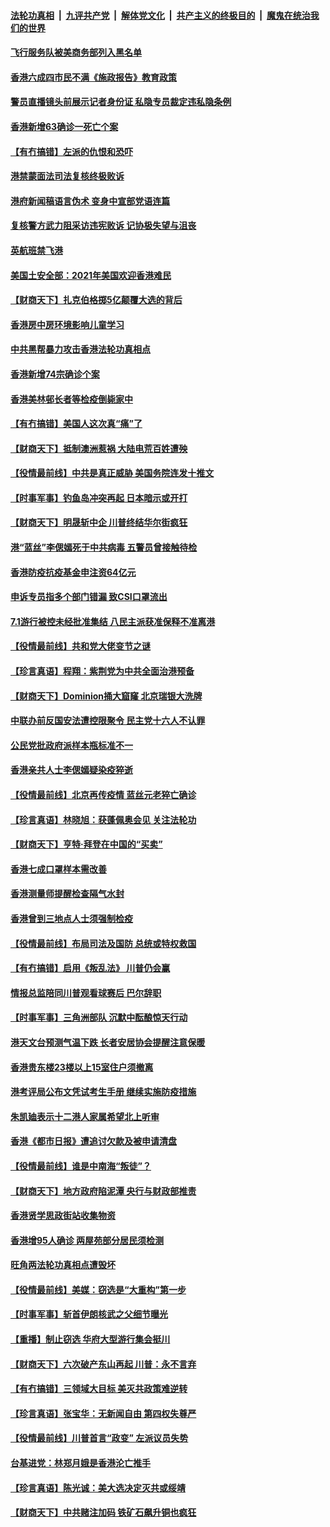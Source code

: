

####  [法轮功真相](../../../../basic/blob/master/README.md?t=12231003) &nbsp;|&nbsp; [九评共产党](../../../../9ping.md/blob/master/README.md?t=12231003) &nbsp;|&nbsp; [解体党文化](../../../../jtdwh.md/blob/master/README.md?t=12231003)  &nbsp;|&nbsp; [共产主义的终极目的](../../../../gczydzjmd.md/blob/master/README.md?t=12231003) &nbsp;|&nbsp; [魔鬼在统治我们的世界](../../../../mgztzwmdsj.md/blob/master/README.md?t=12231003) 

#### [飞行服务队被美商务部列入黑名单](../pages/nsc415/n12639022.md?t=12231003) 

#### [香港六成四市民不满《施政报告》教育政策](../pages/nsc415/n12639034.md?t=12231003) 

#### [警员直播镜头前展示记者身份证 私隐专员裁定违私隐条例](../pages/nsc415/n12639019.md?t=12231003) 

#### [香港新增63确诊一死亡个案](../pages/nsc415/n12638982.md?t=12231003) 

#### [【有冇搞错】左派的仇恨和恐吓](../pages/nsc415/n12637205.md?t=12231003) 

#### [港禁蒙面法司法复核终极败诉](../pages/nsc415/n12636825.md?t=12231003) 

#### [港府新闻稿语言伪术 变身中宣部党语连篇](../pages/nsc415/n12636806.md?t=12231003) 

#### [复核警方武力阻采访违宪败诉 记协极失望与沮丧](../pages/nsc415/n12636799.md?t=12231003) 

#### [英航班禁飞港](../pages/nsc415/n12636784.md?t=12231003) 

#### [美国土安全部：2021年美国欢迎香港难民](../pages/nsc415/n12636368.md?t=12231003) 

#### [【财商天下】扎克伯格掷5亿颠覆大选的背后](../pages/nsc415/n12636176.md?t=12231003) 

#### [香港房中房环境影响儿童学习](../pages/nsc415/n12634537.md?t=12231003) 

#### [中共黑帮暴力攻击香港法轮功真相点](../pages/nsc415/n12634448.md?t=12231003) 

#### [香港新增74宗确诊个案](../pages/nsc415/n12634518.md?t=12231003) 

#### [香港美林邨长者等检疫倒毙家中](../pages/nsc415/n12634472.md?t=12231003) 

#### [【有冇搞错】美国人这次真“痛”了](../pages/nsc415/n12631298.md?t=12231003) 

#### [【财商天下】抵制澳洲惹祸 大陆电荒百姓遭殃](../pages/nsc415/n12632149.md?t=12231003) 

#### [【役情最前线】中共是真正威胁 美国务院连发十推文](../pages/nsc415/n12630669.md?t=12231003) 

#### [【时事军事】钓鱼岛冲突再起 日本暗示或开打](../pages/nsc415/n12625486.md?t=12231003) 

#### [【财商天下】明晟斩中企 川普终结华尔街疯狂](../pages/nsc415/n12630577.md?t=12231003) 

#### [港“蓝丝”李偲嫣死于中共病毒 五警员曾接触待检](../pages/nsc415/n12628881.md?t=12231003) 

#### [香港防疫抗疫基金申注资64亿元](../pages/nsc415/n12628865.md?t=12231003) 

#### [申诉专员指多个部门错漏 致CSI口罩流出](../pages/nsc415/n12628854.md?t=12231003) 

#### [7.1游行被控未经批准集结 八民主派获准保释不准离港](../pages/nsc415/n12628837.md?t=12231003) 

#### [【役情最前线】共和党大佬变节之谜](../pages/nsc415/n12628179.md?t=12231003) 

#### [【珍言真语】程翔：紫荆党为中共全面治港预备](../pages/nsc415/n12627872.md?t=12231003) 

#### [【财商天下】Dominion捅大窟窿 北京瑞银大洗牌](../pages/nsc415/n12628103.md?t=12231003) 

#### [中联办前反国安法遭控限聚令 民主党十六人不认罪](../pages/nsc415/n12626085.md?t=12231003) 

#### [公民党批政府派样本瓶标准不一](../pages/nsc415/n12626066.md?t=12231003) 

#### [香港亲共人士李偲嫣疑染疫猝逝](../pages/nsc415/n12626044.md?t=12231003) 

#### [【役情最前线】北京再传疫情 蓝丝元老猝亡确诊](../pages/nsc415/n12625648.md?t=12231003) 

#### [【珍言真语】林晓旭：获蓬佩奥会见 关注法轮功](../pages/nsc415/n12624876.md?t=12231003) 

#### [【财商天下】亨特‧拜登在中国的“买卖”](../pages/nsc415/n12625460.md?t=12231003) 

#### [香港七成口罩样本需改善](../pages/nsc415/n12623556.md?t=12231003) 

#### [香港测量师提醒检查隔气水封](../pages/nsc415/n12623553.md?t=12231003) 

#### [香港曾到三地点人士须强制检疫](../pages/nsc415/n12623538.md?t=12231003) 

#### [【役情最前线】布局司法及国防 总统或特权救国](../pages/nsc415/n12622934.md?t=12231003) 

#### [【有冇搞错】启用《叛乱法》 川普仍会赢](../pages/nsc415/n12621437.md?t=12231003) 

#### [情报总监陪同川普观看球赛后 巴尔辞职](../pages/nsc415/n12621213.md?t=12231003) 

#### [【时事军事】三角洲部队 沉默中酝酿惊天行动](../pages/nsc415/n12620218.md?t=12231003) 

#### [港天文台预测气温下跌 长者安居协会提醒注意保暖](../pages/nsc415/n12620982.md?t=12231003) 

#### [香港贵东楼23楼以上15室住户须撤离](../pages/nsc415/n12620934.md?t=12231003) 

#### [港考评局公布文凭试考生手册 继续实施防疫措施](../pages/nsc415/n12620972.md?t=12231003) 

#### [朱凯廸表示十二港人家属希望北上听审](../pages/nsc415/n12620946.md?t=12231003) 

#### [香港《都市日报》遭追讨欠款及被申请清盘](../pages/nsc415/n12620911.md?t=12231003) 

#### [【役情最前线】谁是中南海“叛徒”？](../pages/nsc415/n12620526.md?t=12231003) 

#### [【财商天下】地方政府陷泥潭 央行与财政部推责](../pages/nsc415/n12620038.md?t=12231003) 

#### [香港贤学思政街站收集物资](../pages/nsc415/n12618216.md?t=12231003) 

#### [香港增95人确诊 两屋苑部分居民须检测](../pages/nsc415/n12618184.md?t=12231003) 

#### [旺角两法轮功真相点遭毁坏](../pages/nsc415/n12618090.md?t=12231003) 

#### [【役情最前线】美媒：窃选是“大重构”第一步](../pages/nsc415/n12617630.md?t=12231003) 

#### [【时事军事】斩首伊朗核武之父细节曝光](../pages/nsc415/n12613825.md?t=12231003) 

#### [【重播】制止窃选 华府大型游行集会挺川](../pages/nsc415/n12606951.md?t=12231003) 

#### [【财商天下】六次破产东山再起 川普：永不言弃](../pages/nsc415/n12615447.md?t=12231003) 

#### [【有冇搞错】三领域大目标 美灭共政策难逆转](../pages/nsc415/n12614166.md?t=12231003) 

#### [【珍言真语】张宝华：无新闻自由 第四权失尊严](../pages/nsc415/n12613616.md?t=12231003) 

#### [【役情最前线】川普首言“政变” 左派议员失势](../pages/nsc415/n12614089.md?t=12231003) 

#### [台基进党：林郑月娥是香港沦亡推手](../pages/nsc415/n12613294.md?t=12231003) 

#### [【珍言真语】陈光诚：美大选决定灭共或绥靖](../pages/nsc415/n12613394.md?t=12231003) 

#### [【财商天下】中共赌注加码 铁矿石飙升铜也疯狂](../pages/nsc415/n12613617.md?t=12231003) 

